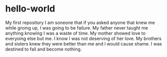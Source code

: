 # hello-world
My first repository
I am soneone that if you asked anyone that knew me while groing up, I was going to be failure.  My father never taught me anything knowing I was a waste of time.  My mother showed love to everyoing else but me.  I know I was not deserving of her love.  My brothers and sisters knew they were better than me and I would cause shame.  I was destined to fail and become nothing.
